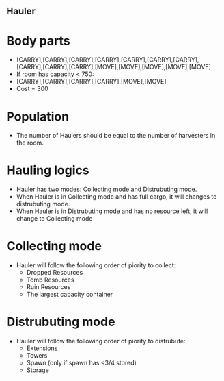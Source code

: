 ## Hauler

# Body parts
- [CARRY],[CARRY],[CARRY],[CARRY],[CARRY],[CARRY],[CARRY],[CARRY],[CARRY],[CARRY],[MOVE],[MOVE],[MOVE],[MOVE],[MOVE]
- If room has capacity < 750:
- [CARRY],[CARRY],[CARRY],[CARRY],[MOVE],[MOVE]
- Cost = 300

# Population
- The number of Haulers should be equal to the number of harvesters in the room.

# Hauling logics
- Hauler has two modes: Collecting mode and Distrubuting mode.
- When Hauler is in Collecting mode and has full cargo, it will changes to distrubuting mode.
- When Hauler is in Distrubuting mode and has no resource left, it will change to Collecting mode

# Collecting mode
- Hauler will follow the following order of piority to collect:
    - Dropped Resources
    - Tomb Resources
    - Ruin Resources
    - The largest capacity container

# Distrubuting mode
- Hauler will follow the following order of piority to distrubute:
    - Extensions
    - Towers
    - Spawn (only if spawn has <3/4 stored)
    - Storage

